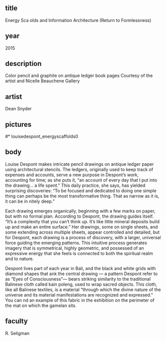 ## title
Energy Sca olds and Information Architecture (Return to Formlessness)

## year
2015

## description
Color pencil and graphite on antique ledger book pages
Courtesy of the artist and Nicelle Beauchene Gallery

## artist
Dean Snyder

## pictures
#* louisedespont_energyscaffolds0

## body
Louise Despont makes intricate pencil drawings on antique ledger paper using architectural stencils. The ledgers, originally used to keep track of expenses and accounts, serve a new purpose in Despont’s work, accounting for time; as she puts it, “an account of every day that I put into the drawing... a life spent.” This daily practice, she says, has yielded surprising discoveries: “To be focused and dedicated to doing one simple thing can perhaps be the most transformative thing. That as narrow as it is, it can be in nitely deep.”

Each drawing emerges organically, beginning with a few marks on paper, but with no formal plan. According to Despont, the drawing guides itself. “It’s a complexity that you can’t think up. It’s like little mineral deposits build up and make an entire surface.” Her drawings, some on single sheets, and some extending across multiple sheets, appear controlled and detailed, but for Despont, each drawing is a process of discovery, with a larger, universal force guiding the emerging patterns. This intuitive process generates imagery that is symmetrical, highly geometric, and possessed of an expressive energy that she feels is connected to both the spiritual realm and to nature.

Despont lives part of each year in Bali, and the black and white grids with diamond shapes that  ank the central drawing — a pattern Despont refer to as “Eyes of Consciousness”— bears striking similarity to the traditional Balinese cloth called kain poleng, used to wrap sacred objects. This cloth, like all Balinese textiles, is a material “through which the divine nature of the universe and its material manifestations are recognized and expressed.” You can  nd an example of this fabric in the exhibition on the perimeter of the mat on which the gamelan sits.

## faculty
R. Seligman